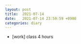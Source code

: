 ```yaml
---
layout: post
title:  2021-07-14
date:   2021-07-14 23:59:59 +0900
categories: diary
---
```


- [work] class 4 hours
